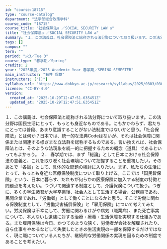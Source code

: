 ```yaml
---
id: "course:18715"
type: "course-catalog"
department: "法学部総合政策学科"
course_code: "18715"
course_title: "社会保障法a ／SOCIAL SECURITY LAW a"
title: "社会保障法a ／SOCIAL SECURITY LAW a"
summary: "１．この講義は、社会保障法と総称される法分野について取り扱います。この法分野は国民生活にとって、もっとも身近なものである。にもかかわらず、君たちにとっては普段、あまり意識することがない法制度ではないかと思う。「社会保障法」とは何か？日本では…"
tags: []
campus: ""
term: ""
period: "火3／Tue 3"
course_type: "春学期／Spring"
credits: 2
year: "2025年度／2025 Academic Year 春学期／SPRING SEMESTER"
main_instructor: "石井 保雄"
instructors: ["[]"]
syllabus_url: "https://www.dokkyo.ac.jp/research/syllabus/2025/0303/0303_18715_ja_JP.html"
license: "CC-BY-4.0"
version:
  created_at: "2025-10-29T12:47:51.635451Z"
  updated_at: "2025-10-29T12:47:51.635451Z"
---
```

１．この講義は、社会保障法と総称される法分野について取り扱います。この法分野は国民生活にとって、もっとも身近なものである。にもかかわらず、君たちにとっては普段、あまり意識することがない法制度ではないかと思う。「社会保障法」とは何か？日本では、統一的な法典Codeはないが、それは社会保障に関係または関連する様ざまな立法群を総称するものである。言い換えれば、社会保障法とは、そのような法現象を統一的に把握するための概念（道具）であるといってもよかろう。 ２． 春学期では、まず「総論」として日本における社会保障法の意義と、これを取り巻く社会環境について把握することを重視したい。そのあとで「各論」として、具体的な問題の検討に入りたい。まず、私たちの生活にとって、もっとも身近な医療保険制度について取り上げる。ここでは「国民皆保険」という、日本に暮らす、だれもが何らかの医療保険に加入する制度の特徴と問題点を考えたい。つづいて関連する制度として、介護保険について扱う。つぎに、多くの学生諸君が大学卒業後、社会人として生活する場合、公務員であれ、民間企業であれ、「労働者」として働くことになるかと思う。そこで労働に関わる保険制度として、「労働災害補償保険」と「雇用保険」について考えてみたい。労災保険は不幸にして、労働に関わるけがや病気（職業病）、また死亡事実について、本人ないし遺族に対する治療・療養・生活保障を実現する仕組みである。また雇用保険は今日、かつてのような狭く、労働者が会社を解雇されたり、自ら仕事をやめるなどして失業したときの生活実現の一部を保障するだけではなく、現に職についている人たちが、継続的な労働関係の実現を図るための制度であることを考えたい。
